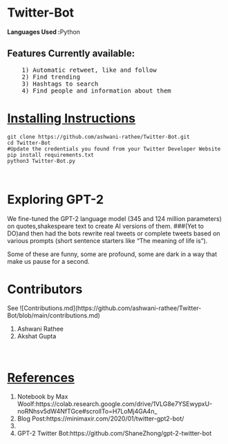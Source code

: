 # Twitter-Bot

<b>Languages Used :</b>Python

## Features Currently available:
<pre>
    1) Automatic retweet, like and follow
    2) Find trending
    3) Hashtags to search
    4) Find people and information about them
</pre>
<h1><u>Installing Instructions</h1></u>
<code><pre>
git clone https://github.com/ashwani-rathee/Twitter-Bot.git
cd Twitter-Bot
#Update the credentials you found from your Twitter Developer Website
pip install requirements.txt
python3 Twitter-Bot.py
</pre>
</code>
<h1>Exploring GPT-2</h1>
We fine-tuned the GPT-2 language model (345 and 124 million parameters) on quotes,shakespeare text to create AI versions of them.
###(Yet to DO)and then had the bots rewrite real tweets or complete tweets based on various prompts (short sentence starters like “The meaning of life is”).

Some of these are funny, some are profound, some are dark in a way that make us pause for a second.

<h1>Contributors</h1>
See ![Contributions.md](https://github.com/ashwani-rathee/Twitter-Bot/blob/main/contributions.md)
<br>
<ol>
    <li>Ashwani Rathee</li>
    <li>Akshat Gupta</li>
</ol>
<br>
<h1><u>References</u></h1>
<ol>
    <li>Notebook by Max Woolf:https://colab.research.google.com/drive/1VLG8e7YSEwypxU-noRNhsv5dW4NfTGce#scrollTo=H7LoMj4GA4n_</li>
    <li>Blog Post:https://minimaxir.com/2020/01/twitter-gpt2-bot/<li>
    <li>GPT-2 Twitter Bot:https://github.com/ShaneZhong/gpt-2-twitter-bot</li>
</ol>
